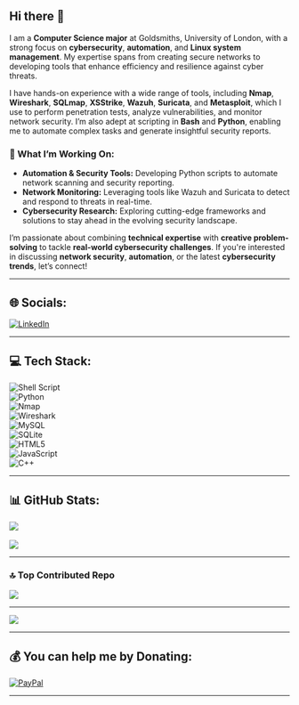 

## Hi there 👋  
I am a **Computer Science major** at Goldsmiths, University of London, with a strong focus on **cybersecurity**, **automation**, and **Linux system management**. My expertise spans from creating secure networks to developing tools that enhance efficiency and resilience against cyber threats.

I have hands-on experience with a wide range of tools, including **Nmap**, **Wireshark**, **SQLmap**, **XSStrike**, **Wazuh**, **Suricata**, and **Metasploit**, which I use to perform penetration tests, analyze vulnerabilities, and monitor network security. I’m also adept at scripting in **Bash** and **Python**, enabling me to automate complex tasks and generate insightful security reports.  

### 🚀 What I’m Working On:  
- **Automation & Security Tools:** Developing Python scripts to automate network scanning and security reporting.  
- **Network Monitoring:** Leveraging tools like Wazuh and Suricata to detect and respond to threats in real-time.  
- **Cybersecurity Research:** Exploring cutting-edge frameworks and solutions to stay ahead in the evolving security landscape.  

I’m passionate about combining **technical expertise** with **creative problem-solving** to tackle **real-world cybersecurity challenges**. If you're interested in discussing **network security**, **automation**, or the latest **cybersecurity trends**, let’s connect!

---

## 🌐 Socials:  
[![LinkedIn](https://img.shields.io/badge/LinkedIn-%230077B5.svg?logo=linkedin&logoColor=white)](https://linkedin.com/in/Spyros-Lefkaditis)  

---

## 💻 Tech Stack:  
![Shell Script](https://img.shields.io/badge/shell_script-%23121011.svg?style=flat&logo=gnu-bash&logoColor=white)  
![Python](https://img.shields.io/badge/python-3670A0?style=flat&logo=python&logoColor=ffdd54)  
![Nmap](https://img.shields.io/badge/nmap-%2300599C.svg?style=flat&logo=nmap&logoColor=white)  
![Wireshark](https://img.shields.io/badge/wireshark-1679A7.svg?style=flat&logo=wireshark&logoColor=white)  
![MySQL](https://img.shields.io/badge/mysql-4479A1.svg?style=flat&logo=mysql&logoColor=white)  
![SQLite](https://img.shields.io/badge/sqlite-%2307405e.svg?style=flat&logo=sqlite&logoColor=white)  
![HTML5](https://img.shields.io/badge/html5-%23E34F26.svg?style=flat&logo=html5&logoColor=white)  
![JavaScript](https://img.shields.io/badge/javascript-%23323330.svg?style=flat&logo=javascript&logoColor=%23F7DF1E)  
![C++](https://img.shields.io/badge/c++-%2300599C.svg?style=flat&logo=c%2B%2B&logoColor=white)  

---

## 📊 GitHub Stats:  
![](https://github-readme-stats.vercel.app/api?username=SpyrosLefkaditis&theme=radical&hide_border=false&include_all_commits=false&count_private=false)<br/>  
![](https://github-readme-streak-stats.herokuapp.com/?user=SpyrosLefkaditis&theme=radical&hide_border=false)<br/>  

---

### 🔝 Top Contributed Repo  
![](https://github-contributor-stats.vercel.app/api?username=SpyrosLefkaditis&limit=5&theme=synthwave&combine_all_yearly_contributions=true)  

---

[![](https://visitcount.itsvg.in/api?id=SpyrosLefkaditis&icon=0&color=0)](https://visitcount.itsvg.in)  

---

## 💰 You can help me by Donating:  
[![PayPal](https://img.shields.io/badge/PayPal-00457C?style=for-the-badge&logo=paypal&logoColor=white)](https://paypal.me/SpyrosLefkaditis)  

---  

